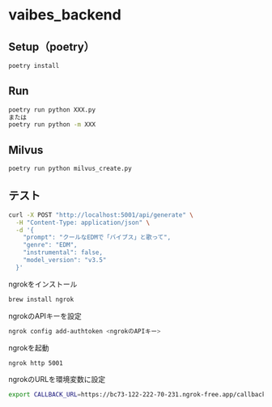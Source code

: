 # vaibes_backend

## Setup（poetry）

```bash
poetry install
```

## Run

```bash
poetry run python XXX.py
または
poetry run python -m XXX
```

## Milvus

```bash
poetry run python milvus_create.py
```

## テスト

```bash
curl -X POST "http://localhost:5001/api/generate" \
  -H "Content-Type: application/json" \
  -d '{
    "prompt": "クールなEDMで「バイブス」と歌って",
    "genre": "EDM",
    "instrumental": false,
    "model_version": "v3.5"
  }'
```
ngrokをインストール
```bash
brew install ngrok
```
ngrokのAPIキーを設定
```bash
ngrok config add-authtoken <ngrokのAPIキー>
```

ngrokを起動
```bash
ngrok http 5001
```

ngrokのURLを環境変数に設定
```bash
export CALLBACK_URL=https://bc73-122-222-70-231.ngrok-free.app/callback
```


